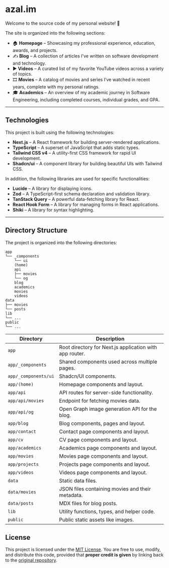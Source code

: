 # azal.im

Welcome to the source code of my personal website! 👋

The site is organized into the following sections:

- 🏠 **Homepage** – Showcasing my professional experience, education, awards, and projects.
- ✍️ **Blog** – A collection of articles I've written on software development and technology.
- ▶️ **Videos** – A curated list of my favorite YouTube videos across a variety of topics.
- 🎞 **Movies** – A catalog of movies and series I’ve watched in recent years, complete with my personal ratings.
- 🎓 **Academics** – An overview of my academic journey in Software Engineering, including completed courses, individual grades, and GPA.

---

## Technologies

This project is built using the following technologies:

- **Next.js** – A React framework for building server-rendered applications.
- **TypeScript** – A superset of JavaScript that adds static types.
- **Tailwind CSS v4** – A utility-first CSS framework for rapid UI development.
- **Shadcn/ui** – A component library for building beautiful UIs with Tailwind CSS.

In addition, the following libraries are used for specific functionalities:

- **Lucide** – A library for displaying icons.
- **Zod** – A TypeScript-first schema declaration and validation library.
- **TanStack Query** – A powerful data-fetching library for React.
- **React Hook Form** – A library for managing forms in React applications.
- **Shiki** – A library for syntax highlighting.

---

## Directory Structure

The project is organized into the following directories:

```text
app
└── _components
    └── ui
    (home)
    api
    ├── movies
    └── og
    blog
    academics
    movies
    videos
data
├── movies
└── posts
lib
└── ...
public
└── ...
```

| Directory            | Description                                             |
| -------------------- | ------------------------------------------------------- |
| `app`                | Root directory for Next.js application with app router. |
| `app/_components`    | Shared components used across multiple pages.           |
| `app/_components/ui` | Shadcn/UI components.                                   |
| `app/(home)`         | Homepage components and layout.                         |
| `app/api`            | API routes for server-side functionality.               |
| `app/api/movies`     | Endpoint for fetching movies data.                      |
| `app/api/og`         | Open Graph image generation API for the blog.           |
| `app/blog`           | Blog components, pages and layout.                      |
| `app/contact`        | Contact page components and layout.                     |
| `app/cv`             | CV page components and layout.                          |
| `app/academics`      | Academics page components and layout.                   |
| `app/movies`         | Movies page components and layout.                      |
| `app/projects`       | Projects page components and layout.                    |
| `app/videos`         | Videos page components and layout.                      |
| `data`               | Static data files.                                      |
| `data/movies`        | JSON files containing movies and their metadata.        |
| `data/posts`         | MDX files for blog posts.                               |
| `lib`                | Utility functions, types, and helper code.              |
| `public`             | Public static assets like images.                       |

## License

This project is licensed under the [MIT License](./LICENSE).
You are free to use, modify, and distribute this code, provided that **proper credit is given** by linking back to the [original repository](https://github.com/lucaazalim/azal.im).
